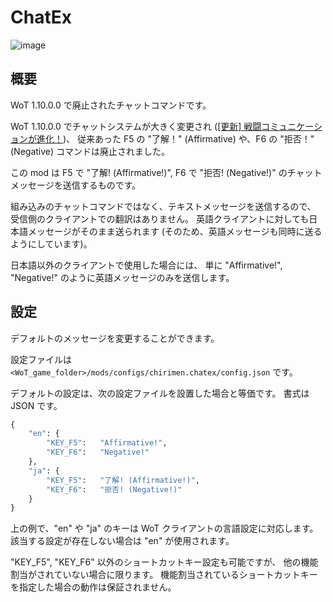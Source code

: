 # ChatEx

![image](https://user-images.githubusercontent.com/11075065/91656177-9bcad280-eaf1-11ea-831e-cbe4252c34c3.png)

## 概要

WoT 1.10.0.0 で廃止されたチャットコマンドです。

WoT 1.10.0.0 でチャットシステムが大きく変更され
([[更新] 戦闘コミュニケーションが進化！](https://worldoftanks.asia/ja/news/general-news/1-10-battle-communication/))、
従来あった F5 の "了解！" (Affirmative) や、F6 の "拒否！" (Negative) コマンドは廃止されました。

この mod は F5 で "了解! (Affirmative!)", F6 で "拒否! (Negative!)" のチャットメッセージを送信するものです。

組み込みのチャットコマンドではなく、テキストメッセージを送信するので、
受信側のクライアントでの翻訳はありません。
英語クライアントに対しても日本語メッセージがそのまま送られます
(そのため、英語メッセージも同時に送るようにしています)。

日本語以外のクライアントで使用した場合には、
単に "Affirmative!", "Negative!" のように英語メッセージのみを送信します。


## 設定

デフォルトのメッセージを変更することができます。

設定ファイルは `<WoT_game_folder>/mods/configs/chirimen.chatex/config.json` です。

デフォルトの設定は、次の設定ファイルを設置した場合と等価です。
書式は JSON です。

```python
{
    "en": {
        "KEY_F5":   "Affirmative!",
        "KEY_F6":   "Negative!"
    },
    "ja": {
        "KEY_F5":   "了解! (Affirmative!)",
        "KEY_F6":   "拒否! (Negative!)"
    }
}
```

上の例で、"en" や "ja" のキーは WoT クライアントの言語設定に対応します。
該当する設定が存在しない場合は "en" が使用されます。

"KEY_F5", "KEY_F6" 以外のショートカットキー設定も可能ですが、
他の機能割当がされていない場合に限ります。
機能割当されているショートカットキーを指定した場合の動作は保証されません。
